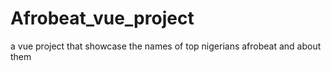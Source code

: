 # Afrobeat_vue_project
a vue project that showcase the names of top nigerians afrobeat and about them
